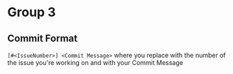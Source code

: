 # Group 3

## Commit Format
`[#<IssueNumber>] <Commit Message>` where you replace <IssueNumber> with the number of the issue you're working on and <Commit Message> with your Commit Message 